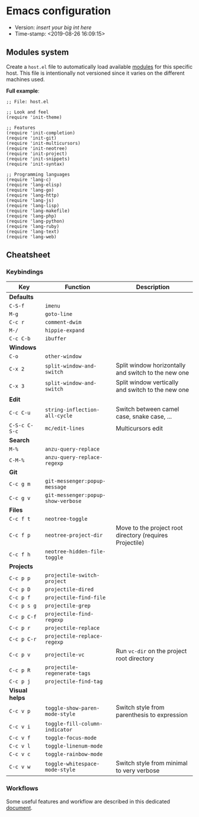 # Emacs configuration

- Version: _insert your big int here_
- Time-stamp: <2019-08-26 16:09:15>

## Modules system

Create a `host.el` file to automatically load available [modules](./modules/) for this specific host.
This file is intentionally not versioned since it varies on the different machines used.

**Full example**:

```
;; File: host.el

;; Look and feel
(require 'init-theme)

;; Features
(require 'init-completion)
(require 'init-git)
(require 'init-multicursors)
(require 'init-neotree)
(require 'init-project)
(require 'init-snippets)
(require 'init-syntax)

;; Programming languages
(require 'lang-c)
(require 'lang-elisp)
(require 'lang-go)
(require 'lang-http)
(require 'lang-js)
(require 'lang-lisp)
(require 'lang-makefile)
(require 'lang-php)
(require 'lang-python)
(require 'lang-ruby)
(require 'lang-text)
(require 'lang-web)
```

## Cheatsheet

### Keybindings

| Key              | Function                           | Description                                              |
|------------------|------------------------------------|----------------------------------------------------------|
| **Defaults**     |                                    |                                                          |
| `C-S-f`          | `imenu`                            |                                                          |
| `M-g`            | `goto-line`                        |                                                          |
| `C-c r`          | `comment-dwim`                     |                                                          |
| `M-/`            | `hippie-expand`                    |                                                          |
| `C-c C-b`        | `ibuffer`                          |                                                          |
| **Windows**      |                                    |                                                          |
| `C-o`            | `other-window`                     |                                                          |
| `C-x 2`          | `split-window-and-switch`          | Split window horizontally and switch to the new one      |
| `C-x 3`          | `split-window-and-switch`          | Split window vertically and switch to the new one        |
| **Edit**         |                                    |                                                          |
| `C-c C-u`        | `string-inflection-all-cycle`      | Switch between camel case, snake case, ...               |
| `C-S-c C-S-c`    | `mc/edit-lines`                    | Multicursors edit                                        |
| **Search**       |                                    |                                                          |
| `M-%`            | `anzu-query-replace`               |                                                          |
| `C-M-%`          | `anzu-query-replace-regexp`        |                                                          |
| **Git**          |                                    |                                                          |
| `C-c g m`        | `git-messenger:popup-message`      |                                                          |
| `C-c g v`        | `git-messenger:popup-show-verbose` |                                                          |
| **Files**        |                                    |                                                          |
| `C-c f t`        | `neotree-toggle`                   |                                                          |
| `C-c f p`        | `neotree-project-dir`              | Move to the project root directory (requires Projectile) |
| `C-c f h`        | `neotree-hidden-file-toggle`       |                                                          |
| **Projects**     |                                    |                                                          |
| `C-c p p`        | `projectile-switch-project`        |                                                          |
| `C-c p D`        | `projectile-dired`                 |                                                          |
| `C-c p f`        | `projectile-find-file`             |                                                          |
| `C-c p s g`      | `projectile-grep`                  |                                                          |
| `C-c p C-f`      | `projectile-find-regexp`           |                                                          |
| `C-c p r`        | `projectile-replace`               |                                                          |
| `C-c p C-r`      | `projectile-replace-regexp`        |                                                          |
| `C-c p v`        | `projectile-vc`                    | Run `vc-dir` on the project root directory               |
| `C-c p R`        | `projectile-regenerate-tags`       |                                                          |
| `C-c p j`        | `projectile-find-tag`              |                                                          |
| **Visual helps** |                                    |                                                          |
| `C-c v p`        | `toggle-show-paren-mode-style`     | Switch style from parenthesis to expression              |
| `C-c v i`        | `toggle-fill-column-indicator`     |                                                          |
| `C-c v f`        | `toggle-focus-mode`                |                                                          |
| `C-c v l`        | `toggle-linenum-mode`              |                                                          |
| `C-c v c`        | `toggle-rainbow-mode`              |                                                          |
| `C-c v w`        | `toggle-whitespace-mode-style`     | Switch style from minimal to very verbose                |

### Workflows

Some useful features and workflow are described in this dedicated [document](./workflows.md).
